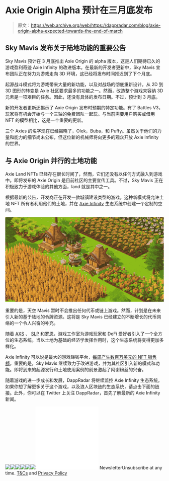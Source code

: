 # Axie Origin Alpha 预计在三月底发布

> 原文：<https://web.archive.org/web/https://dappradar.com/blog/axie-origin-alpha-expected-towards-the-end-of-march>

## Sky Mavis 发布关于陆地功能的重要公告

Sky Mavis 预计在 3 月底推出 Axie Origin 的 alpha 版本，这是人们期待已久的游戏盈利奇迹 Axie Infinity 的改进版本。在最新的开发者更新中，Sky Mavis 宣布团队正在努力为游戏走向 3D 环境，这已经将发布时间推迟到了下个月底。

起源战斗模式将为游戏带来大量的新功能，以及对战场的彻底重新设计。从 2D 到 3D 图形的转变是 Axie 社区要求最多的功能之一。然而，改造整个游戏来容纳 3D 元素是一项艰巨的任务。因此，还没有具体的发布日期。不过，预计到 3 月底。

新的开发者更新还揭示了 Axie Origin 发布时预期的特定功能。有了 Battles V3，玩家将有机会开始与一个三轴的免费团队一起玩。与当前需要用户购买或借用 NFT 的模型相比，这是一个重要的更新。

三个 Axies 的名字现在已经揭晓了，Olek，Buba，和 Puffy。虽然关于他们的力量和能力的细节尚未公布，但这位新的机械师将向更多的观众开放 Axie Infinity 的世界。

## 与 Axie Origin 并行的土地功能

Axie Land NFTs 已经存在很长时间了，然而，它们还没有以任何方式融入到游戏中。即将发布的 Axie Origin 是目前社区的主要宣传工具。不过，Sky Mavis 正在积极致力于游戏体验的其他方面，land 就是其中之一。

根据最新的公告，开发商正在开发一款城镇建设类型的游戏。这种新模式将允许土地 NFT 所有者利用他们的土地，并在 [Axie Infinity](https://web.archive.org/web/20221007100951/https://dappradar.com/ronin/games/axie-infinity) 生态系统中创建一个定制的空间。

![](img/69aa0f9957494fda7be0bef12034c534.png)

重要的是，天空 Mavis 暂时不会推出任何代币或链上游戏。然而，计划是在未来引入新的基于陆地的令牌资源。这将是 Sky Mavis 已经建立的不断增长的代币网络的一个令人兴奋的补充。

随着 [AXS](https://web.archive.org/web/20221007100951/https://dappradar.com/hub/token/eth/AXS/ETH?from=0xbb0e17ef65f82ab018d8edd776e8dd940327b28b) 、 [SLP](https://web.archive.org/web/20221007100951/https://dappradar.com/hub/token/eth/SLP/ETH?from=0xcc8fa225d80b9c7d42f96e9570156c65d6caaa25) 和[罗恩](https://web.archive.org/web/20221007100951/https://dappradar.com/rankings/protocol/ronin)，游戏工作室为游戏玩家和 DeFi 爱好者引入了一个全方位的生态系统。当以土地为基础的经济学发挥作用时，这个生态系统将变得更加多样化。

Axie Infinity 可以说是最大的游戏赚钱平台，[每周产生数百万美元的 NFT 销售额](https://web.archive.org/web/20221007100951/https://dappradar.com/ronin/marketplaces/axie-marketplace)。重要的是，Sky Mavis 继续致力于改进游戏，并为其社区引入新的模式和功能。即将到来的起源发行和土地使用案例的前景激起了阿谢粉丝的兴奋。

随着游戏的进一步成长和发展，DappRadar 将继续监控 Axie Infinity 生态系统。如果你想了解更多关于这个游戏，以及浪人区块链的生态系统，请点击下面的链接。此外，你可以在 Twitter 上关注 DappRadar，首先了解最新的 Axie Infinity 新闻。

[](https://web.archive.org/web/20221007100951/https://dappradar.com/ethereum/games/axie-infinity)[![](img/708b88958c4ef21e9d35343890d666ab.png)<picture>![](img/e5aad4147d03775bfcc35d0a5a5a4e98.png)</picture>](https://web.archive.org/web/20221007100951/https://dappradar.com/ethereum/games/axie-infinity)[](https://web.archive.org/web/20221007100951/https://dappradar.com/blog/axie-infinity-biggest-contributor-to-august-game-nft-trading/)[![](img/708b88958c4ef21e9d35343890d666ab.png)<picture>![](img/1c1eb4fc81136aab0384b38c2a8d989e.png)</picture>](https://web.archive.org/web/20221007100951/https://dappradar.com/blog/axie-infinity-biggest-contributor-to-august-game-nft-trading/)[](https://web.archive.org/web/20221007100951/https://dappradar.com/hub/swap/eth/ETH/AXS?to=0xbb0e17ef65f82ab018d8edd776e8dd940327b28b)[![](img/708b88958c4ef21e9d35343890d666ab.png)<picture>![](img/16140a42e54b63b182d9252a0c96abc4.png)</picture>](https://web.archive.org/web/20221007100951/https://dappradar.com/hub/swap/eth/ETH/AXS?to=0xbb0e17ef65f82ab018d8edd776e8dd940327b28b)![](img/6d5a4a2d609c56e1a5771717e54ba759.png) NewsletterUnsubscribe at any time. [T&Cs](https://web.archive.org/web/20221007100951/https://dappradar.com/terms) and [Privacy Policy](https://web.archive.org/web/20221007100951/https://dappradar.com/privacy-policy)
